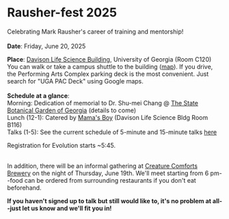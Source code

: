 # Rausher-fest 2025
Celebrating Mark Rausher's career of training and mentorship!
  <br><br/>
**Date**: Friday, June 20, 2025

**Place**: [Davison Life Science Building](https://www.google.com/maps/place/University+of+Georgia+Davison+Life+Sciences+Complex/@33.9427801,-83.3720977,1028m/data=!3m2!1e3!4b1!4m6!3m5!1s0x88f66ce4c0e2914f:0x90cda478a2bc8c3d!8m2!3d33.9427801!4d-83.3720977!16s%2Fg%2F11f315h4t8?entry=ttu&g_ep=EgoyMDI1MDUyNy4wIKXMDSoASAFQAw%3D%3D), University of Georgia (Room C120)
<br>
You can walk or take a campus shuttle to the building ([map](https://docs.google.com/document/d/1A86Yd0s82_7d5d3GYM1rA9DchQox1BXCNV_f3Y01_JY/edit?tab=t.0)). If you drive, the Performing Arts Complex parking deck is the most convenient. Just search for "UGA PAC Deck" using Google maps.
  <br><br/>
**Schedule at a glance**:
<br>
Morning: Dedication of memorial to Dr. Shu-mei Chang @ [The State Botanical Garden of Georgia](https://botgarden.uga.edu/) (details to come)
<br>
Lunch (12-1): Catered by [Mama's Boy](https://www.mamasboyathens.com/) (Davison Life Science Bldg Room B116)
<br>
Talks (1-5): See the current schedule of 5-minute and 15-minute talks [here](https://docs.google.com/document/d/1ns1FphggLR8k4Z2l7IHPhRqHyKUL5EA-D-9aJFfZzh4/edit?tab=t.0)

Registration for Evolution starts ~5:45.
  <br></br>

In addition, there will be an informal gathering at [Creature Comforts Brewery](https://creaturecomfortsbeer.com/athens/) on the night of Thursday, June 19th. We'll meet starting from 6 pm--food can be ordered from surrounding restaurants if you don't eat beforehand.

**If you haven't signed up to talk but still would like to, it's no problem at all--just let us know and we'll fit you in!**
